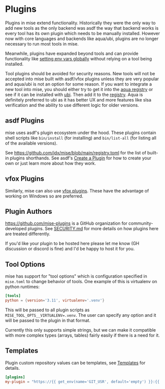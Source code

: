 # Plugins

Plugins in mise extend functionality. Historically they were the only way to add new tools as the only backend was asdf
the way that backend works is every tool has its own plugin which needs to be manually installed. However now with core
languages and backends like aqua/ubi, plugins are no longer necessary to run most tools in mise.

Meanwhile, plugins have expanded beyond tools and can provide functionality like
[setting env vars globally](/environments/#plugin-provided-env-directives) without relying on a tool being installed.

Tool plugins should be avoided for security reasons. New tools will not be accepted into mise built with asdf/vfox
plugins unless they are very popular and aqua/ubi is not an option for some reason. If you want to integrate a new tool
into mise, you should either try to get it into the [aqua registry](https://mise.jdx.dev/dev-tools/backends/aqua.html)
or see if it can be installed with [ubi](https://mise.jdx.dev/dev-tools/backends/ubi.html). Then add it to the
[registry](https://github.com/jdx/mise/blob/main/registry.toml). Aqua is definitely preferred to ubi as it has better UX
and more features like slsa verification and the ability to use different logic for older versions.

## asdf Plugins

mise uses asdf's plugin ecosystem under the hood. These plugins contain shell scripts like `bin/install` (for
installing) and `bin/list-all` (for listing all of the available versions).

See <https://github.com/jdx/mise/blob/main/registry.toml> for the list of built-in plugins shorthands. See asdf's
[Create a Plugin](https://asdf-vm.com/plugins/create.html) for how to create your own or just learn more about how they
work.

## vfox Plugins

Similarly, mise can also use [vfox plugins](https://mise.jdx.dev/dev-tools/backends/vfox.html). These have the advantage
of working on Windows so are preferred.

## Plugin Authors

<https://github.com/mise-plugins> is a GitHub organization for community-developed plugins. See
[SECURITY.md](https://github.com/jdx/mise/blob/main/SECURITY.md) for more details on how plugins here are treated
differently.

If you'd like your plugin to be hosted here please let me know (GH discussion or discord is fine) and I'd be happy to
host it for you.

## Tool Options

mise has support for "tool options" which is configuration specified in `mise.toml` to change behavior of tools. One
example of this is virtualenv on python runtimes:

```toml
[tools]
python = {version='3.11', virtualenv='.venv'}
```

This will be passed to all plugin scripts as `MISE_TOOL_OPTS__VIRTUALENV=.venv`. The user can specify any option and it
will be passed to the plugin in that format.

Currently this only supports simple strings, but we can make it compatible with more complex types (arrays, tables)
fairly easily if there is a need for it.

## Templates

Plugin custom repository values can be templates, see [Templates](/templates) for details.

```toml
[plugins]
my-plugin = "https://{{ get_env(name='GIT_USR', default='empty') }}:{{ get_env(name='GIT_PWD', default='empty') }}@github.com/foo/my-plugin.git"
```
